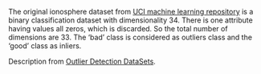 The original ionosphere dataset from [UCI machine learning repository](https://archive.ics.uci.edu/ml/index.php) is a binary classification dataset with dimensionality 34. There is one attribute having values all zeros, which is discarded. So the total number of dimensions are 33. The ‘bad’ class is considered as outliers class and the ‘good’ class as inliers.

Description from [Outlier Detection DataSets](http://odds.cs.stonybrook.edu/).
